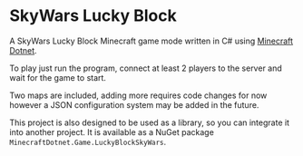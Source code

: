 # SkyWars Lucky Block

A SkyWars Lucky Block Minecraft game mode written in C# using
[Minecraft Dotnet](https://github.com/CoPokBl/MinecraftDotnet).

To play just run the program, connect at least 2 players to the server and
wait for the game to start.

Two maps are included, adding more requires code changes for now 
however a JSON configuration system may be added in the future.

This project is also designed to be used as a library, so you can
integrate it into another project. It is available as a NuGet package
`MinecraftDotnet.Game.LuckyBlockSkyWars`.
